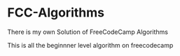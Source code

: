 # FCC-Algorithms
There is my own Solution of FreeCodeCamp Algorithms

This is all the beginnner level algorithm on freecodecamp
